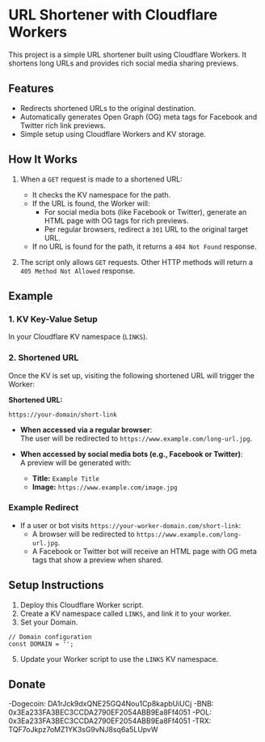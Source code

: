 # URL Shortener with Cloudflare Workers

This project is a simple URL shortener built using Cloudflare Workers. It shortens long URLs and provides rich social media sharing previews.

## Features

- Redirects shortened URLs to the original destination.
- Automatically generates Open Graph (OG) meta tags for Facebook and Twitter rich link previews.
- Simple setup using Cloudflare Workers and KV storage.

## How It Works

1. When a `GET` request is made to a shortened URL:
   - It checks the KV namespace for the path.
   - If the URL is found, the Worker will:
     - For social media bots (like Facebook or Twitter), generate an HTML page with OG tags for rich previews.
     - Per regular browsers, redirect a `301` URL to the original target URL.
   - If no URL is found for the path, it returns a `404 Not Found` response.

2. The script only allows `GET` requests. Other HTTP methods will return a `405 Method Not Allowed` response.

## Example

### 1. KV Key-Value Setup

In your Cloudflare KV namespace (`LINKS`).

### 2. Shortened URL

Once the KV is set up, visiting the following shortened URL will trigger the Worker:

**Shortened URL:**  
```
https://your-domain/short-link
```

- **When accessed via a regular browser**:  
  The user will be redirected to `https://www.example.com/long-url.jpg`.

- **When accessed by social media bots (e.g., Facebook or Twitter)**:  
  A preview will be generated with:
  - **Title:** `Example Title`
  - **Image:** `https://www.example.com/image.jpg`

### Example Redirect

- If a user or bot visits `https://your-worker-domain.com/short-link`:
  - A browser will be redirected to `https://www.example.com/long-url.jpg`.
  - A Facebook or Twitter bot will receive an HTML page with OG meta tags that show a preview when shared.

## Setup Instructions

1. Deploy this Cloudflare Worker script.
2. Create a KV namespace called `LINKS`, and link it to your worker.
3. Set your Domain.
```
// Domain configuration
const DOMAIN = '';
```

5. Update your Worker script to use the `LINKS` KV namespace.

## Donate
-Dogecoin: DA1rJck9dxQNE25GQ4Nou1Cp8kapbUiUCj
-BNB: 0x3Ea233FA3BEC3CCDA2790EF2054ABB9Ea8Ff4051
-POL: 0x3Ea233FA3BEC3CCDA2790EF2054ABB9Ea8Ff4051
-TRX: TQF7oJkpz7oMZ1YK3sG9vNJ8sq6a5LUpvW